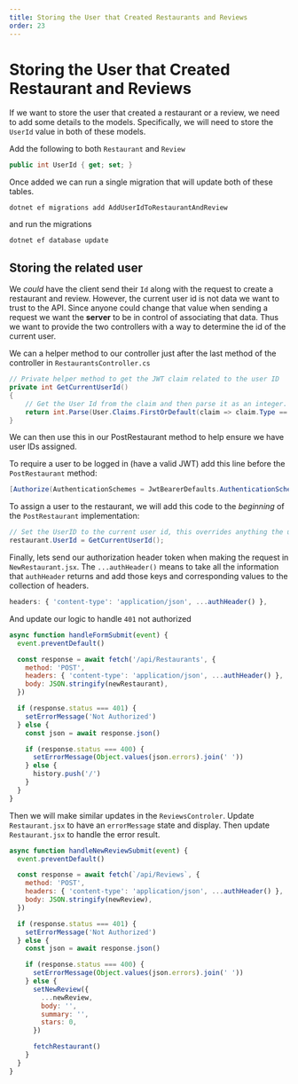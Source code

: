 ```yaml
---
title: Storing the User that Created Restaurants and Reviews
order: 23
---
```


# Storing the User that Created Restaurant and Reviews

If we want to store the user that created a restaurant or a review, we need to
add some details to the models. Specifically, we will need to store the `UserId`
value in both of these models.

Add the following to both `Restaurant` and `Review`

```csharp
public int UserId { get; set; }
```

Once added we can run a single migration that will update both of these tables.

```shell
dotnet ef migrations add AddUserIdToRestaurantAndReview
```

and run the migrations

```shell
dotnet ef database update
```

## Storing the related user

We _could_ have the client send their `Id` along with the request to create a
restaurant and review. However, the current user id is not data we want to trust
to the API. Since anyone could change that value when sending a request we want
the **server** to be in control of associating that data. Thus we want to
provide the two controllers with a way to determine the id of the current user.

We can a helper method to our controller just after the last method of the
controller in `RestaurantsController.cs`

```csharp
// Private helper method to get the JWT claim related to the user ID
private int GetCurrentUserId()
{
    // Get the User Id from the claim and then parse it as an integer.
    return int.Parse(User.Claims.FirstOrDefault(claim => claim.Type == "Id").Value);
}
```

We can then use this in our PostRestaurant method to help ensure we have user
IDs assigned.

To require a user to be logged in (have a valid JWT) add this line before the
`PostRestaurant` method:

```csharp
[Authorize(AuthenticationSchemes = JwtBearerDefaults.AuthenticationScheme)]
```

To assign a user to the restaurant, we will add this code to the _beginning_ of
the `PostRestaurant` implementation:

```csharp
// Set the UserID to the current user id, this overrides anything the user specifies.
restaurant.UserId = GetCurrentUserId();
```

Finally, lets send our authorization header token when making the request in
`NewRestaurant.jsx`. The `...authHeader()` means to take all the information
that `authHeader` returns and add those keys and corresponding values to the
collection of headers.

```javascript
headers: { 'content-type': 'application/json', ...authHeader() },
```

And update our logic to handle `401` not authorized

```javascript
async function handleFormSubmit(event) {
  event.preventDefault()

  const response = await fetch('/api/Restaurants', {
    method: 'POST',
    headers: { 'content-type': 'application/json', ...authHeader() },
    body: JSON.stringify(newRestaurant),
  })

  if (response.status === 401) {
    setErrorMessage('Not Authorized')
  } else {
    const json = await response.json()

    if (response.status === 400) {
      setErrorMessage(Object.values(json.errors).join(' '))
    } else {
      history.push('/')
    }
  }
}
```

Then we will make similar updates in the `ReviewsControler`. Update
`Restaurant.jsx` to have an `errorMessage` state and display. Then update
`Restaurant.jsx` to handle the error result.

```javascript
async function handleNewReviewSubmit(event) {
  event.preventDefault()

  const response = await fetch(`/api/Reviews`, {
    method: 'POST',
    headers: { 'content-type': 'application/json', ...authHeader() },
    body: JSON.stringify(newReview),
  })

  if (response.status === 401) {
    setErrorMessage('Not Authorized')
  } else {
    const json = await response.json()

    if (response.status === 400) {
      setErrorMessage(Object.values(json.errors).join(' '))
    } else {
      setNewReview({
        ...newReview,
        body: '',
        summary: '',
        stars: 0,
      })

      fetchRestaurant()
    }
  }
}
```

<GithubCommitViewer repo="gstark/TacoTuesday" commit="64a689f5b716a0ca734e62d8afb968204ba6ddd9" />
